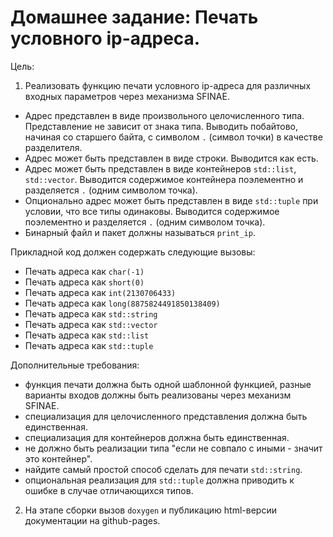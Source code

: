 # Домашнее задание: Печать условного ip-адреса.

Цель:
1. Реализовать функцию печати условного ip-адреса для различных входных параметров через механизма SFINAE.
- Адрес представлен в виде произвольного целочисленного типа. Представление не зависит от знака типа. Выводить побайтово, начиная со старшего байта, с символом `.` (символ точки) в качестве разделителя.
- Адрес может быть представлен в виде строки. Выводится как есть.
- Адрес может быть представлен в виде контейнеров `std::list`, `std::vector`. Выводится содержимое контейнера поэлементно и разделяется `.` (одним символом точка).
- Опционально адрес может быть представлен в виде `std::tuple` при условии, что все типы одинаковы. Выводится содержимое поэлементно и разделяется `.` (одним символом точка).
- Бинарный файл и пакет должны называться `print_ip`.

Прикладной код должен содержать следующие вызовы: 
- Печать адреса как `char(-1)` 
- Печать адреса как `short(0)` 
- Печать адреса как `int(2130706433)` 
- Печать адреса как `long(8875824491850138409)` 
- Печать адреса как `std::string` 
- Печать адреса как `std::vector` 
- Печать адреса как `std::list` 
- Печать адреса как `std::tuple`

Дополнительные требования: 
- функция печати должна быть одной шаблонной функцией, разные варианты входов должны быть реализованы через механизм SFINAE.
- специализация для целочисленного представления должна быть единственная.
- специализация для контейнеров должна быть единственная.
- не должно быть реализации типа "если не совпало с иными - значит это контейнер".
- найдите самый простой способ сделать для печати `std::string`.
- опциональная реализация для `std::tuple` должна приводить к ошибке в случае отличающихся типов.

2. На этапе сборки вызов `doxygen` и публикацию html-версии документации на github-pages.
